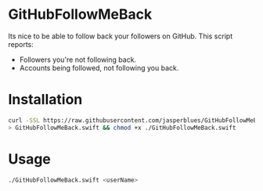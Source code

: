 # GitHubFollowMeBack

Its nice to be able to follow back your followers on GitHub. This script reports: 

- Followers you're not following back. 
- Accounts being followed, not following you back. 

# Installation

```sh
curl -SSL https://raw.githubusercontent.com/jasperblues/GitHubFollowMeBack/master/GitHubFollowMeBack.swift \
> GitHubFollowMeBack.swift && chmod +x ./GitHubFollowMeBack.swift
```

# Usage
```sh
./GitHubFollowMeBack.swift <userName>
```


